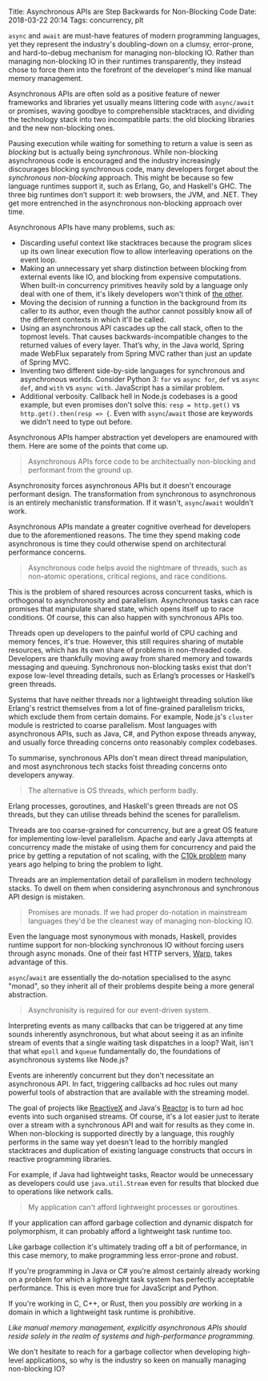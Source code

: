 Title: Asynchronous APIs are Step Backwards for Non-Blocking Code
Date: 2018-03-22 20:14
Tags: concurrency, plt

`async` and `await` are must-have features of modern programming languages, yet
they represent the industry's doubling-down on a clumsy, error-prone, and
hard-to-debug mechanism for managing non-blocking IO. Rather than managing
non-blocking IO in their runtimes transparently, they instead chose to force
them into the forefront of the developer's mind like manual memory management.

Asynchronous APIs are often sold as a positive feature of newer frameworks and
libraries yet usually means littering code with `async/await` or promises,
waving goodbye to comprehensible stacktraces, and dividing the technology stack
into two incompatible parts: the old blocking libraries and the new non-blocking
ones.

Pausing execution while waiting for something to return a value is seen as
_blocking_ but is actually being _synchronous_. While non-blocking asynchronous
code is encouraged and the industry increasingly discourages blocking
synchronous code, many developers forget about the _synchronous non-blocking_
approach. This might be because so few language runtimes support it, such as
Erlang, Go, and Haskell's GHC. The three big runtimes don’t support it: web
browsers, the JVM, and .NET. They get more entrenched in the asynchronous
non-blocking approach over time.

Asynchronous APIs have many problems, such as:

* Discarding useful context like stacktraces because the program slices up its
  own linear execution flow to allow interleaving operations on the event loop.
* Making an unnecessary yet sharp distinction between blocking from external
  events like IO, and blocking from expensive computations. When built-in
  concurrency primitives heavily sold by a language only deal with one of them,
  it's likely developers won't think of
  [the other](https://www.owasp.org/index.php/Regular_expression_Denial_of_Service_-_ReDoS).
* Moving the decision of running a function in the background from its caller to
  its author, even though the author cannot possibly know all of the different
  contexts in which it'll be called.
* Using an asynchronous API cascades up the call stack, often to the topmost
  levels.  That causes backwards-incompatible changes to the returned values of
  every layer. That’s why, in the Java world, Spring made WebFlux separately
  from Spring MVC rather than just an update of Spring MVC.
* Inventing two different side-by-side languages for synchronous and
  asynchronous worlds. Consider Python 3: `for` vs `async for`, `def` vs `async
  def`, and `with` vs `async with`.  JavaScript has a similar problem.
*  Additional verbosity. Callback hell in Node.js codebases is a good example,
   but even promises don't solve this: `resp = http.get()` vs
   `http.get().then(resp => {`. Even with `async`/`await` those are keywords we
   didn't need to type out before.

Asynchronous APIs hamper abstraction yet developers are enamoured with them.
Here are some of the points that come up.

> Asynchronous APIs force code to be architectually non-blocking and performant
> from the ground up.

Asynchronosity forces asynchronous APIs but it doesn't encourage performant
design. The transformation from synchronous to asynchronous is an entirely
mechanistic transformation. If it wasn't, `async`/`await` wouldn't work.

Asynchronous APIs mandate a greater cognitive overhead for developers due to
the aforementioned reasons. The time they spend making code asynchronous is
time they could otherwise spend on architectural performance concerns.

> Asynchronous code helps avoid the nightmare of threads, such as non-atomic
> operations, critical regions, and race conditions.

This is the problem of shared resources across concurrent tasks, which is
orthogonal to asynchronosity and parallelism. Asynchronous tasks can race
promises that manipulate shared state, which opens itself up to race
conditions. Of course, this can also happen with synchronous APIs too.

Threads open up developers to the painful world of CPU caching and memory
fences, it's true. However, this still requires sharing of mutable resources,
which has its own share of problems in non-threaded code. Developers are
thankfully moving away from shared memory and towards messaging and queuing.
Synchronous non-blocking tasks exist that don't expose low-level threading
details, such as Erlang’s processes or Haskell’s green threads.

Systems that have neither threads nor a lightweight threading solution like
Erlang's restrict themselves from a lot of fine-grained parallelism tricks,
which exclude them from certain domains. For example, Node.js's `cluster` module
is restricted to coarse parallelism. Most languages with asynchronous APIs, such
as Java, C#, and Python expose threads anyway, and usually force threading
concerns onto reasonably complex codebases.

To summarise, synchronous APIs don't mean direct thread manipulation, and most
asynchronous tech stacks foist threading concerns onto developers anyway.

> The alternative is OS threads, which perform badly.

Erlang processes, goroutines, and Haskell's green threads are not OS threads,
but they can utilise threads behind the scenes for parallelism.

Threads are too coarse-grained for concurrency, but are a great OS feature for
implementing low-level parallelism. Apache and early Java attempts at
concurrency made the mistake of using them for concurrency and paid the price
by getting a reputation of not scaling, with the
[C10k problem](http://www.kegel.com/c10k.html) many years ago helping to bring
the problem to light.

Threads are an implementation detail of parallelism in modern technology
stacks. To dwell on them when considering asynchronous and synchronous API
design is mistaken.

> Promises are monads. If we had proper do-notation in mainstream languages
> they'd be the cleanest way of managing non-blocking IO.

Even the language most synonymous with monads, Haskell, provides runtime
support for non-blocking synchronous IO without forcing users through async
monads. One of their fast HTTP servers,
[Warp](http://www.aosabook.org/en/posa/warp.html), takes advantage of this.

`async`/`await` are essentially the do-notation specialised to the async
"monad", so they inherit all of their problems despite being a more general
abstraction.

> Asynchronisity is required for our event-driven system.

Interpreting events as many callbacks that can be triggered at any time sounds
inherently asynchronous, but what about seeing it as an infinite stream of
events that a single waiting task dispatches in a loop? Wait, isn't that what
`epoll` and `kqueue` fundamentally do, the foundations of asynchronous systems
like Node.js?

Events are inherently concurrent but they don't necessitate an asynchronous
API. In fact, triggering callbacks ad hoc rules out many powerful tools of
abstraction that are available with the streaming model.

The goal of projects like [ReactiveX](http://reactivex.io/) and Java's
[Reactor](https://projectreactor.io/) is to turn ad hoc events into such
organised streams. Of course, it's a lot easier just to iterate over a stream
with a synchronous API and wait for results as they come in. When non-blocking
is supported directly by a language, this roughly performs in the same way yet
doesn't lead to the horribly mangled stacktraces and duplication of existing
language constructs that occurs in reactive programming libraries.

For example, if Java had lightweight tasks, Reactor would be unnecessary as
developers could use `java.util.Stream` even for results that blocked due to
operations like network calls.

> My application can't afford lightweight processes or goroutines.

If your application can afford garbage collection and dynamic dispatch for
polymorphism, it can probably afford a lightweight task runtime too.

Like garbage collection it's ultimately trading off a bit of performance, in
this case memory, to make programming less error-prone and robust.

If you're programming in Java or C# you're almost certainly already working on
a problem for which a lightweight task system has perfectly acceptable
performance. This is even more true for JavaScript and Python.

If you're working in C, C++, or Rust, then you possibly _are_ working in a
domain in which a lightweight task runtime is prohibitive.

*Like manual memory management, explicitly asynchronous APIs should reside
solely in the realm of systems and high-performance programming.*

We don't hesitate to reach for a garbage collector when developing high-level
applications, so why is the industry so keen on manually managing non-blocking
IO?
